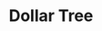 ---
title: "Dollar Tree"
url: /springfield/dollar-tree-north-bechtle-avenue/
shop: variety store
---